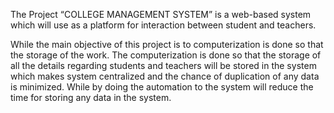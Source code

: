 The Project “COLLEGE MANAGEMENT SYSTEM” is a web-based system which will use as a platform for interaction between student  and teachers.

While the main objective of this project is to computerization is done so that the storage of the work.
The computerization is done so that the storage of all the details regarding students and teachers will be stored in the system which makes system centralized and the chance of duplication of any data is minimized. 
While by doing the automation to the system will reduce the time for storing any data in the system.

